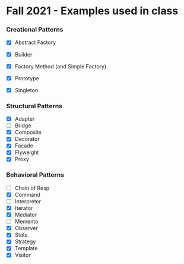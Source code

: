 # Fall 2021 - Examples used in class


### Creational Patterns

- [x] Abstract Factory
- [x] Builder
- [x] Factory Method (and Simple Factory)
- [x] Prototype
- [x] Singleton


### Structural Patterns

- [x] Adapter
- [ ] Bridge
- [x] Composite
- [x] Decorator
- [x] Facade
- [x] Flyweight
- [x] Proxy

### Behavioral Patterns

- [ ] Chain of Resp
- [x] Command
- [ ] Interpreter
- [x] Iterator
- [x] Mediator
- [ ] Memento
- [x] Observer
- [x] State
- [x] Strategy
- [x] Template
- [x] Visitor
